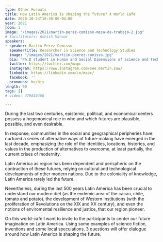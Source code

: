 ```yaml
---
type: Other Formats
title: How Latin America is shaping the future? A World Cafe
date: 2020-10-24T10:30:00-04:00
year: 2021
room: 1
image: "/images/2021/martin-perez-comisso-mesa-de-trabajo-2.jpg"
# facilitators: Ashish Manwar
speakers:
- speaker: Martin Perez Comisso
  speakerTitle: Researcher in Science and Technology Studies
  image: "/images/2021/martiin-peerez-comisso.jpg"
  bio: 'Ph.D student in Human and Social Dimensions of Science and Technology'
  twitter: https://twitter.com/mapc
  instagram: https://www.instagram.com/see.martin.saw/
  linkedin: https://linkedin.com/in/mapc/
  facebook: ''
  pronouns: he/his
length: 90
tags: []
# video: 479810468

---
```

During the last two centuries, epistemic, political, and economical centers possess a hegemonical role in who and which futures are plausible, possible, and even desirable. 

In response, communities in the social and geographical peripheries have nurtured a series of alternative ways of future-making have emerged in the last decade, emphasizing the role of the identities, locations, histories, and values in the production of alternatives to overcome, at least partially, the current crises of modernity.

Latin America as region has been dependent and perispheric on the contruction of these futures, relying on cultural and technological developments of other modern nations. Due to the coloniality of knowledge, Latin America rarely led the future. 

Nevertheless, during the last 500 years Latin America has been crucial to understand our modern diet (as the endemic area of the cacao, chile, tomato and potato), the development of Western institutions (with the proliferation of Revolutions on the XIX and XX century), and even the notions of enviromental resilience and justice, that our region pioneer.

On this world-cafe I want to invite to the participants to center our future imagination on Latin America. Using some examples of science fiction, inventions and some local speculations, 3 questions will offer dialogue around how Latin America is shaping the future.